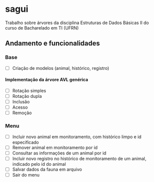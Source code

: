 
# sagui

Trabalho sobre árvores da disciplina Estruturas de Dados Básicas II do curso de Bacharelado em TI (UFRN)


## Andamento e funcionalidades

### Base

- [ ] Criação de modelos (animal, histórico, registro)

#### Implementação da árvore AVL genérica

- [ ] Rotação simples
- [ ] Rotação dupla
- [ ] Inclusão
- [ ] Acesso
- [ ] Remoção

### Menu

- [ ] Incluir novo animal em monitoramento, com histórico limpo e id especificado
- [ ] Remover animal em monitoramento por id
- [ ] Consultar as informações de um animal por id
- [ ] Incluir novo registro no histórico de monitoramento de um animal, indicado pelo id do animal
- [ ] Salvar dados da fauna em arquivo
- [ ] Sair do menu
